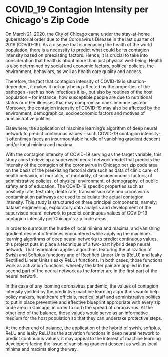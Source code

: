 # COVID_19 Contagion Intensity per Chicago's Zip Code

On March 21, 2020, the City of Chicago came under the stay-at-home gubernatorial order due to the Coronavirus Disease in the last quarter of 2019 (COVID-19). As a disease that is menacing the health of the world population, there is a necessity to predict what could be its contagion intensity based on preexisting factors. Hence, it is crucial to take into consideration that health is about more than just physical well-being. Health is also determined by social and economic factors, political policies, the environment, behaviors, as well as health care quality and access.

Therefore, the fact that contagion intensity of COVID-19 is situation-dependent, it makes it not only being affected by the properties of the pathogen -such as how infectious it is-, but also by routines of the host population – for instance, how susceptible people are due to nutritional status or other illnesses that may compromise one’s immune system. Moreover, the contagion intensity of COVID-19 may also be affected by the environment, demographics, socioeconomic factors and motives of administrative polities.

Elsewhere, the application of machine learning’s algorithm of deep neural network to predict continuous values - such COVID-19 contagion intensity-, it oftentimes faces an insurmountable hurdle of vanishing gradient descent and/or local minima and maxima.


With the contagion intensity of COVID-19 serving as the target variable, this study aims to develop a supervised neural network model that predicts the intensity of the contagion of the coronavirus in Chicago per zip code area on the basis of the preexisting factorial data such as data of clinic care, of health behavior, of mortality, of morbidity, of socioeconomic factors, of administrative policies, of physical environment, of demography, of public safety and of education. The COVID-19 specific properties such as positivity rate, test rate, death rate, transmission rate and coronavirus contamination pathways are used to calculate the actual contagion intensity.
This study is structured on three principal components, namely; dataset engineering, exploratory data analysis and development of the supervised neural network to predict continuous values of COVID-19 contagion intensity per Chicago's zip code areas.


In order to surmount the hurdle  of  local minima and maxima, and vanishing gradient descent oftentimes encountered while applying the machine’s learning algorithms of deep neural networks to predict continuous values, this project puts in place a technique of a two-part hybrid deep neural network. That hybridation applies algorithms featuring the utilization of  Swish and Softplus functions and of Rectified Linear Units (ReLU) and leaky Rectified Linear Units (leaky ReLU) functions. In both cases, those functions work as activation functions, whereby the latter pair are applied in the second part of the neural network as the former are in the first part of the neural network.


In the case of any looming coronavirus pandemic, the values of contagion intensity yielded by the predictive machine learning algorithms would help policy makers, healthcare officials, medical staff and administrative polities to put in place preventive and effective blueprint appropriate with every zip code area in Chicago, in order to curb the spread of coronavirus. At the other end of the balance, those values would serve as an informative medium for the host population so that they can undertake protective steps.


At the other end of balance, the application of the hybrid of swish, softplus, ReLU and leaky ReLU as the activation functions in deep neural network to predict continuous values, it may appeal to the interest of machine learning developers facing the issue of vanishing gradient descent as well as local minima and maxima along the way.
